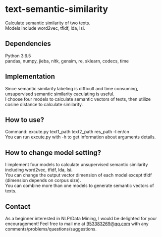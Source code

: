 # text-semantic-similarity
Calculate semantic similarity of two texts.  
Models include word2vec, tfidf, lda, lsi.
## Dependencies
Python 3.6.5   
pandas, numpy, jieba, nltk, gensim, re, sklearn, codecs, time
## Implementation
Since semantic similarity labeling is difficult and time consuming, unsupervised semantic similarity caculating is useful.   
I choose four models to calculate semantic vectors of texts, then utilize cosine distance to calculate similarity.
## How to use?
Command: excute.py text1_path text2_path res_path -l en/cn    
You can run excute.py with -h to get information about arguments details.
## How to change model setting?
I implement four models to calculate unsupervised semantic similarity including word2vec, tfidf, lda, lsi.   
You can change the output vector dimension of each model except tfidf (dimension depends on corpus size).    
You can combine more than one models to generate semantic vectors of texts.
## Contact
As a beginner interested in NLP/Data Mining, I would be delighted for your encouragement!
Feel free to mail me at 953383269@qq.com with any comments/problems/questions/suggestions.
